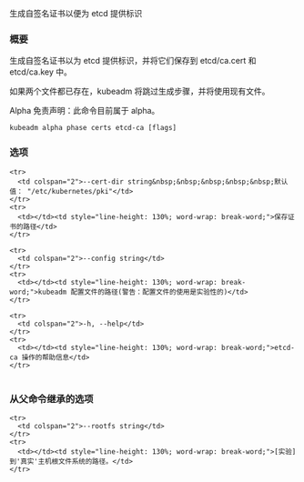
<!--
Generates the self-signed CA to provision identities for etcd
-->
生成自签名证书以便为 etcd 提供标识

<!--
### Synopsis
-->

### 概要

<!--
Generates the self-signed CA to provision identities for etcd, and saves them into etcd/ca.cert and etcd/ca.key files. 
-->
生成自签名证书以为 etcd 提供标识，并将它们保存到 etcd/ca.cert 和 etcd/ca.key 中。

<!--
If both files already exist, kubeadm skips the generation step and existing files will be used. 
-->
如果两个文件都已存在，kubeadm 将跳过生成步骤，并将使用现有文件。

<!--
Alpha Disclaimer: this command is currently alpha.
-->
Alpha 免责声明：此命令目前属于 alpha。

```
kubeadm alpha phase certs etcd-ca [flags]
```

<!--
### Options
-->

### 选项

<!--
<td colspan="2">--cert-dir string&nbsp;&nbsp;&nbsp;&nbsp;&nbsp;Default: "/etc/kubernetes/pki"</td>

<td></td><td style="line-height: 130%; word-wrap: break-word;">The path where to save the certificates</td>

<td></td><td style="line-height: 130%; word-wrap: break-word;">Path to kubeadm config file (WARNING: Usage of a configuration file is experimental)</td>

<td></td><td style="line-height: 130%; word-wrap: break-word;">help for etcd-ca</td>
-->

<table style="width: 100%; table-layout: fixed;">
  <colgroup>
    <col span="1" style="width: 10px;" />
    <col span="1" />
  </colgroup>
  <tbody>

    <tr>
      <td colspan="2">--cert-dir string&nbsp;&nbsp;&nbsp;&nbsp;&nbsp;默认值： "/etc/kubernetes/pki"</td>
    </tr>
    <tr>
      <td></td><td style="line-height: 130%; word-wrap: break-word;">保存证书的路径</td>
    </tr>

    <tr>
      <td colspan="2">--config string</td>
    </tr>
    <tr>
      <td></td><td style="line-height: 130%; word-wrap: break-word;">kubeadm 配置文件的路径(警告：配置文件的使用是实验性的)</td>
    </tr>

    <tr>
      <td colspan="2">-h, --help</td>
    </tr>
    <tr>
      <td></td><td style="line-height: 130%; word-wrap: break-word;">etcd-ca 操作的帮助信息</td>
    </tr>

  </tbody>
</table>


<!--
### Options inherited from parent commands
-->

### 从父命令继承的选项

<!--
<td></td><td style="line-height: 130%; word-wrap: break-word;">[EXPERIMENTAL] The path to the 'real' host root filesystem.</td>
-->

<table style="width: 100%; table-layout: fixed;">
  <colgroup>
    <col span="1" style="width: 10px;" />
    <col span="1" />
  </colgroup>
  <tbody>

    <tr>
      <td colspan="2">--rootfs string</td>
    </tr>
    <tr>
      <td></td><td style="line-height: 130%; word-wrap: break-word;">[实验] 到'真实'主机根文件系统的路径。</td>
    </tr>

  </tbody>
</table>




